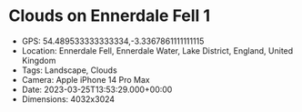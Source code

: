 # Clouds on Ennerdale Fell 1

- GPS: 54.489533333333334,-3.3367861111111115
- Location: Ennerdale Fell, Ennerdale Water, Lake District, England, United Kingdom
- Tags: Landscape, Clouds
- Camera: Apple iPhone 14 Pro Max
- Date: 2023-03-25T13:53:29.000+00:00
- Dimensions: 4032x3024
